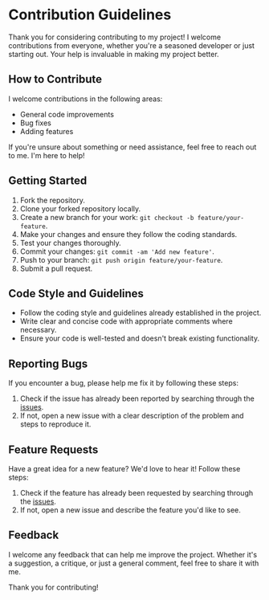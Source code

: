 # Contribution Guidelines

Thank you for considering contributing to my project!
I welcome contributions from everyone, whether you're a seasoned developer or just starting out.
Your help is invaluable in making my project better.

## How to Contribute

I welcome contributions in the following areas:

- General code improvements
- Bug fixes
- Adding features

If you're unsure about something or need assistance, feel free to reach out to me. I'm here to help!

## Getting Started

1. Fork the repository.
2. Clone your forked repository locally.
3. Create a new branch for your work: `git checkout -b feature/your-feature`.
4. Make your changes and ensure they follow the coding standards.
5. Test your changes thoroughly.
6. Commit your changes: `git commit -am 'Add new feature'`.
7. Push to your branch: `git push origin feature/your-feature`.
8. Submit a pull request.

## Code Style and Guidelines

- Follow the coding style and guidelines already established in the project.
- Write clear and concise code with appropriate comments where necessary.
- Ensure your code is well-tested and doesn't break existing functionality.

## Reporting Bugs

If you encounter a bug, please help me fix it by following these steps:

1. Check if the issue has already been reported by searching through the [issues](https://github.com/Richard-Apps/richardapps-web/issues).
2. If not, open a new issue with a clear description of the problem and steps to reproduce it.

## Feature Requests

Have a great idea for a new feature? We'd love to hear it! Follow these steps:

1. Check if the feature has already been requested by searching through the [issues](https://github.com/Richard-Apps/richardapps-web/issues).
2. If not, open a new issue and describe the feature you'd like to see.

## Feedback

I welcome any feedback that can help me improve the project. Whether it's a suggestion, a critique, or just a general comment, feel free to share it with me.

Thank you for contributing!